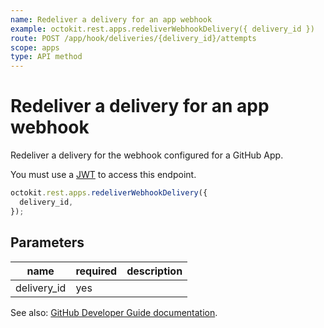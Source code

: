 ```yaml
---
name: Redeliver a delivery for an app webhook
example: octokit.rest.apps.redeliverWebhookDelivery({ delivery_id })
route: POST /app/hook/deliveries/{delivery_id}/attempts
scope: apps
type: API method
---
```


# Redeliver a delivery for an app webhook

Redeliver a delivery for the webhook configured for a GitHub App.

You must use a [JWT](https://docs.github.com/apps/building-github-apps/authenticating-with-github-apps/#authenticating-as-a-github-app) to access this endpoint.

```js
octokit.rest.apps.redeliverWebhookDelivery({
  delivery_id,
});
```

## Parameters

<table>
  <thead>
    <tr>
      <th>name</th>
      <th>required</th>
      <th>description</th>
    </tr>
  </thead>
  <tbody>
    <tr><td>delivery_id</td><td>yes</td><td>

</td></tr>
  </tbody>
</table>

See also: [GitHub Developer Guide documentation](https://docs.github.com/rest/apps/webhooks#redeliver-a-delivery-for-an-app-webhook).
